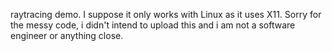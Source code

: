 raytracing demo. I suppose it only works with Linux as it uses X11. Sorry for the messy code, i didn't intend to upload this and i am not a software engineer or anything close.
